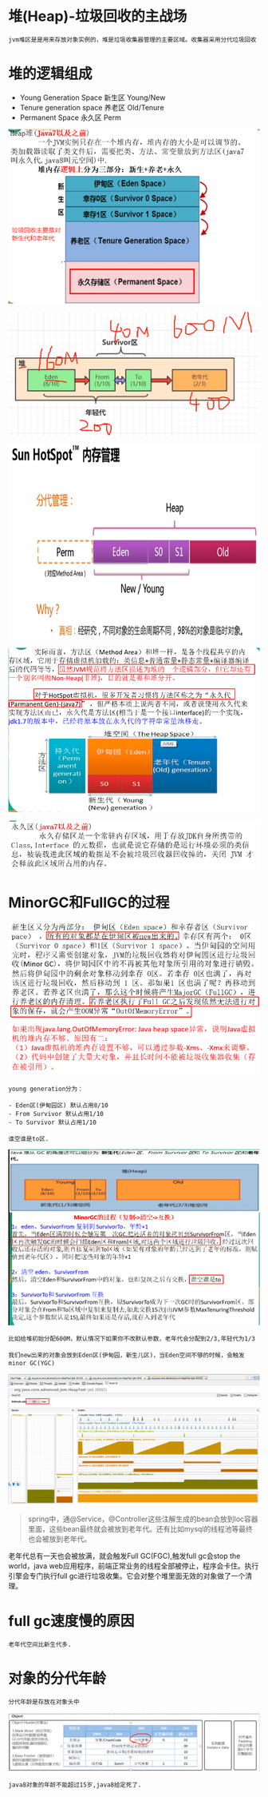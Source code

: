 # 堆(Heap)-垃圾回收的主战场

    jvm堆区是是用来存放对象实例的，堆是垃圾收集器管理的主要区域。收集器采用分代垃圾回收

# 堆的逻辑组成

- Young Generation Space  新生区  Young/New
- Tenure generation space  养老区 Old/Tenure
- Permanent Space          永久区  Perm

![](../pics/堆的逻辑组成.png)

![](../pics/堆内存分配01.png)

![](../pics/新生代和老年代03.png)

![](../pics/新生代和老年代04.png)

![](../pics/新生代和老年代05.png)

# MinorGC和FullGC的过程

![](../pics/新生代和老年代01.png)

    young generation分为：
        
    - Eden区(伊甸园区) 默认占用8/10
    - From Survivor 默认占用1/10
    - To Survivor 默认占用1/10
    
    谁空谁是to区.
    
![](../pics/新生代和老年代02.png)

    比如给堆初始分配600M，默认情况下如果你不改默认参数，老年代会分配到2/3,年轻代为1/3
    
    我们new出来的对象会放到Eden区(伊甸园，新生儿区)，当Eden空间不够的时候，会触发minor GC(YGC)
    
![](../pics/GC回收图解.png)

>spring中，通@Service，@Controller这些注解生成的bean会放到Ioc容器里面，这些bean最终就会被放到老年代。还有比如mysql的线程池等最终也会被放到老年代。

老年代总有一天也会被放满，就会触发Full GC(FGC),触发full gc会stop the world，java web应用程序，前端正常业务的线程全部被停止，程序会卡住。执行引擎会专门执行full gc进行垃圾收集。它会对整个堆里面无效的对象做了一个清理。

# full gc速度慢的原因

    老年代空间比新生代多.

# 对象的分代年龄

    分代年龄是存放在对象头中

![](../pics/对象头存放着分代年龄.png)

    java8对象的年龄不能超过15岁,java8给定死了.